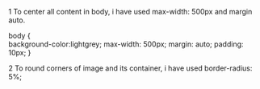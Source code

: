 1 To center all content in body, i have used max-width: 500px and margin auto.

body {  
    background-color:lightgrey;
    max-width: 500px;
    margin: auto;
    padding: 10px;
}


2 To round corners of image and its container, i have used border-radius: 5%;



